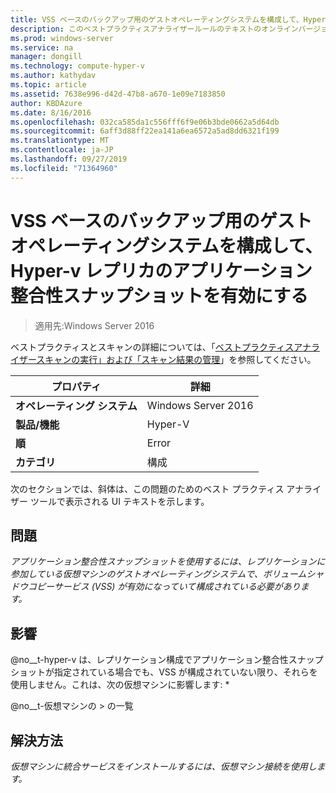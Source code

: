 ```yaml
---
title: VSS ベースのバックアップ用のゲストオペレーティングシステムを構成して、Hyper-v レプリカのアプリケーション整合性スナップショットを有効にする
description: このベストプラクティスアナライザールールのテキストのオンラインバージョン。
ms.prod: windows-server
ms.service: na
manager: dongill
ms.technology: compute-hyper-v
ms.author: kathydav
ms.topic: article
ms.assetid: 7638e996-d42d-47b8-a670-1e09e7183850
author: KBDAzure
ms.date: 8/16/2016
ms.openlocfilehash: 032ca585da1c556fff6f9e06b3bde0662a5d64db
ms.sourcegitcommit: 6aff3d88ff22ea141a6ea6572a5ad8dd6321f199
ms.translationtype: MT
ms.contentlocale: ja-JP
ms.lasthandoff: 09/27/2019
ms.locfileid: "71364960"
---
```

# <a name="configure-guest-operating-systems-for-vss-based-backups-to-enable-application-consistent-snapshots-for-hyper-v-replica"></a>VSS ベースのバックアップ用のゲストオペレーティングシステムを構成して、Hyper-v レプリカのアプリケーション整合性スナップショットを有効にする

>適用先:Windows Server 2016

ベストプラクティスとスキャンの詳細については、「[ベストプラクティスアナライザースキャンの実行」および「スキャン結果の管理](https://go.microsoft.com/fwlink/p/?LinkID=223177)」を参照してください。  
  
|プロパティ|詳細|  
|-|-|  
|**オペレーティング システム**|Windows Server 2016|  
|**製品/機能**|Hyper-V|  
|**順**|Error|  
|**カテゴリ**|構成|  
  
次のセクションでは、斜体は、この問題のためのベスト プラクティス アナライザー ツールで表示される UI テキストを示します。  
  
## <a name="issue"></a>問題  
*アプリケーション整合性スナップショットを使用するには、レプリケーションに参加している仮想マシンのゲストオペレーティングシステムで、ボリュームシャドウコピーサービス (VSS) が有効になっていて構成されている必要があります。*  
  
## <a name="impact"></a>影響  
@no__t-hyper-v は、レプリケーション構成でアプリケーション整合性スナップショットが指定されている場合でも、VSS が構成されていない限り、それらを使用しません。これは、次の仮想マシンに影響します: *  
  
@no__t-仮想マシンの > の一覧  
  
## <a name="resolution"></a>解決方法  
*仮想マシンに統合サービスをインストールするには、仮想マシン接続を使用します。*  
  


